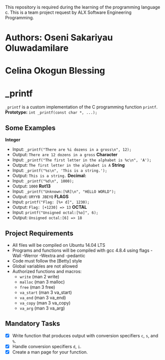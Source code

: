 This repository is required during the learning of the programming language c.
This is a team project request by ALX Software Engineering Programming.


#		Authors: Oseni Sakariyau Oluwadamilare
#			 Celina Okogun Blessing



# _printf
```_printf``` is a custom implementation of the C programming function ```printf```.
**Prototype:** ```int _printf(const char *, ...);```
## Some Examples
**Integer**
* Input: ```_printf("There are %i dozens in a gross\n", 12);```
* Output: ```There are 12 dozens in a gross```
**Character**
* Input: ```_printf("The first letter in the alphabet is %c\n", 'A');```
* Output: ```The first letter in the alphabet is A```
**String**
* Input: ```_printf("%s\n", 'This is a string.');```
* Output: ```This is a string.```
**Decimal:**
* Input: ```_printf("%d\n", 1000);```
* Output:  ```1000```
**Rot13**
* Input: ```_printf("Unknown:[%R]\n", "HELLO WORLD");```
* Output:  ```URYYB JBEYQ```
**FLAGS**
* Input: ```printf("Flag: [%+ d]", 1230);```
* Output:  ```Flag: [+1230] => 13```
**OCTAL**
* Input: ```printf("Unsigned octal:[%o]", 6);```
* Output:  ```Unsigned octal:[6] => 18```
## Project Requirements
* All files will be compiled on Ubuntu 14.04 LTS
* Programs and functions will be compiled with gcc 4.8.4 using flags -Wall -Werror -Wextra and -pedantic
* Code must follow the [Betty] style
* Global variables are not allowed
* Authorized functions and macros:
  * ```write``` (man 2 write)
  * ```malloc``` (man 3 malloc)
  * ```free``` (man 3 free)
  * ```va_start``` (man 3 va_start)
  * ```va_end``` (man 3 va_end)
  * ```va_copy``` (man 3 va_copy)
  * ```va_arg``` (man 3 va_arg)
## Mandatory Tasks
- [x] Write function that produces output with conversion specifiers ```c```, ```s```, and ```%```.
- [x] Handle conversion specifiers ```d```, ```i```.
- [x] Create a man page for your function.
